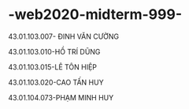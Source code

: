 # -web2020-midterm-999-
43.01.103.007- ĐINH VĂN CƯỜNG

43.01.103.010-HỒ TRÍ	DŨNG

43.01.103.015-LÊ TÔN	HIỆP

43.01.103.020-CAO TẤN	HUY

43.01.104.073-PHẠM MINH	HUY
